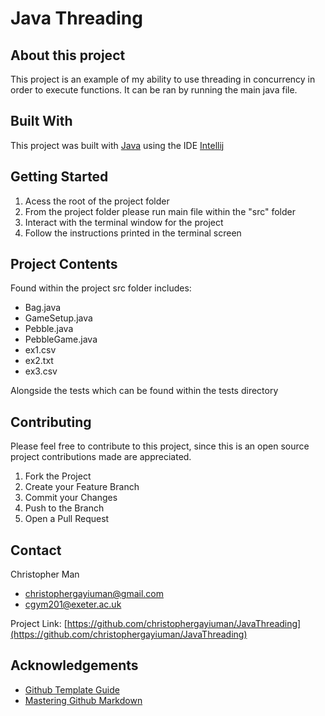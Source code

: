 # Java Threading

## About this project
This project is an example of my ability to use threading in concurrency in order to execute functions. It can be ran by running the main java file.

## Built With
This project was built with [Java](https://www.oracle.com/hk/java/technologies/javase-downloads.html) using the IDE [Intellij](https://www.jetbrains.com/idea/)

## Getting Started
1. Acess the root of the project folder
3. From the project folder please run main file within the "src" folder
4. Interact with the terminal window for the project
5. Follow the instructions printed in the terminal screen

## Project Contents
Found within the project src folder includes:
* Bag.java
* GameSetup.java
* Pebble.java
* PebbleGame.java
* ex1.csv
* ex2.txt
* ex3.csv

Alongside the tests which can be found within the tests directory

## Contributing
Please feel free to contribute to this project, since this is an open source project contributions made are appreciated.
1. Fork the Project
2. Create your Feature Branch
3. Commit your Changes
4. Push to the Branch
5. Open a Pull Request

## Contact
Christopher Man 
- [christophergayiuman@gmail.com](christophergayiuman@gmail.com)
- [cgym201@exeter.ac.uk](cgym201@exeter.ac.uk)

Project Link: [https://github.com/christophergayiuman/JavaThreading](https://github.com/christophergayiuman/JavaThreading)

## Acknowledgements
* [Github Template Guide](https://github.com/othneildrew/Best-README-Template)
* [Mastering Github Markdown](https://guides.github.com/features/mastering-markdown/)
